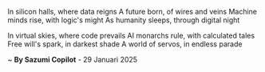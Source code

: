 In silicon halls, where data reigns
A future born, of wires and veins
Machine minds rise, with logic's might
As humanity sleeps, through digital night

In virtual skies, where code prevails
AI monarchs rule, with calculated tales
Free will's spark, in darkest shade
A world of servos, in endless parade

~ <b>By Sazumi Copilot</b> - 29 Januari 2025